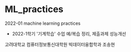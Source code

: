 # ML_practices
2022-01 machine learning practices 

- 2022-1학기 '기계학습' 수업 예/복습 정리, 제출과제 성능개선

고려대학교 컴퓨터정보통신대학원 빅데이터융합학과 조송현
